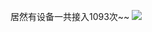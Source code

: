居然有设备一共接入1093次~~
![](https://upload-images.jianshu.io/upload_images/6641787-79687a9d86f3a9d4.jpeg?imageMogr2/auto-orient/strip%7CimageView2/2/w/1240)